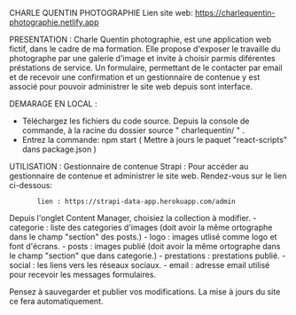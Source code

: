 
CHARLE QUENTIN PHOTOGRAPHIE
Lien site web: https://charlequentin-photographie.netlify.app

PRESENTATION : 
Charle Quentin photographie, est une application web fictif, dans le cadre de ma formation. Elle propose d'exposer le travaille du photographe par une galerie d'image et invite à choisir parmis diférentes préstations de service. Un formulaire, permettant de le contacter par email et de recevoir une confirmation et un gestionnaire de contenue y est associé pour pouvoir administrer le site web depuis sont interface.

DEMARAGE EN LOCAL : 
  - Téléchargez les fichiers du code source. Depuis la console de commande, à la racine du dossier source " charlequentin/ " .
  - Entrez la commande: npm start
  ( Mettre à jours le paquet "react-scripts" dans package.json )

UTILISATION : 
Gestionnaire de contenue Strapi :
  Pour accéder au gestionnaire de contenue et administrer le site web. Rendez-vous sur le lien ci-dessous: 
  
           lien : https://strapi-data-app.herokuapp.com/admin

  Depuis l'onglet Content Manager, choisiez la collection à modifier. 
        - categorie : liste des categories d'images (doit avoir la même ortographe dans le champ "section" des posts.)
        - logo : images utlisé comme logo et font d'écrans.
        - posts : images publié (doit avoir la même ortographe dans le champ "section" que dans categorie.)
        - prestations : prestations publié.
        - social : les liens vers les réseaux sociaux.
        - email : adresse email utilisé pour recevoir les messages formulaires.
        
  Pensez à sauvegarder et publier vos modifications. La mise à jours du site ce fera automatiquement. 

